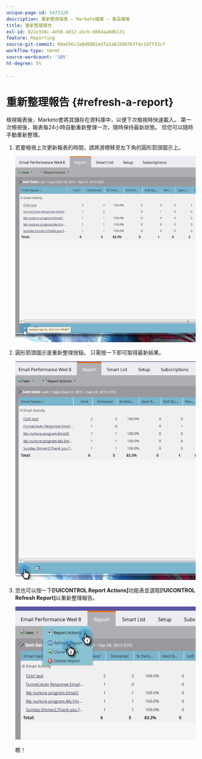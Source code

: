 ```yaml
---
unique-page-id: 5472328
description: 重新整理報表 — Marketo檔案 — 產品檔案
title: 重新整理報告
exl-id: 022e338c-4e50-4d12-a5cb-d864aa60b131
feature: Reporting
source-git-commit: 09a656c3a0d0002edfa1a61b987bff4c1dff33cf
workflow-type: tm+mt
source-wordcount: '105'
ht-degree: 5%

---
```


# 重新整理報告 {#refresh-a-report}

檢視報表後，Marketo會將其儲存在資料庫中，以便下次檢視時快速載入。 第一次檢視後，報表每24小時自動重新整理一次，隨時保持最新狀態。 但您可以隨時手動重新整理。

1. 若要檢視上次更新報表的時間，請將游標移至左下角的圓形箭頭圖示上。

   ![](assets/one.png)

1. 圓形箭頭圖示是重新整理按鈕。 只需按一下即可取得最新結果。

   ![](assets/two.png)

1. 您也可以按一下&#x200B;**[!UICONTROL Report Actions]**&#x200B;功能表並選取&#x200B;**[!UICONTROL Refresh Report]**&#x200B;以重新整理報告。

   ![](assets/three.png)

   瞧！
